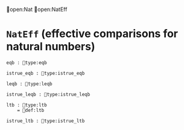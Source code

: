 open:Nat
open:NatEff
# `NatEff` (effective comparisons for natural numbers)

    eqb : type:eqb

    istrue_eqb : type:istrue_eqb

    leqb : type:leqb

    istrue_leqb : type:istrue_leqb

    ltb : type:ltb
        = def:ltb

    istrue_ltb : type:istrue_ltb
